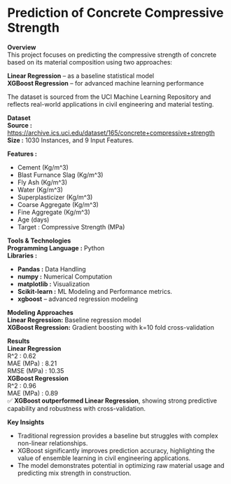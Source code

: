 # Prediction of Concrete Compressive Strength

**Overview**  
This project focuses on predicting the compressive strength of concrete based on its material composition using two approaches:  

**Linear Regression** – as a baseline statistical model  
**XGBoost Regression** – for advanced machine learning performance  

The dataset is sourced from the UCI Machine Learning Repository and reflects real-world applications in civil engineering and material testing.  

**Dataset**  
**Source :** https://archive.ics.uci.edu/dataset/165/concrete+compressive+strength  
**Size :** 1030 Instances, and 9 Input Features.  

**Features :**  
   * Cement (Kg/m^3)
   * Blast Furnance Slag (Kg/m^3)
   * Fly Ash (Kg/m^3)
   * Water (Kg/m^3)
   * Superplasticizer (Kg/m^3)
   * Coarse Aggregate (Kg/m^3)
   * Fine Aggregate (Kg/m^3)
   * Age (days)
   * Target : Compressive Strength (MPa)

**Tools & Technologies**   
**Programming Language :** Python  
**Libraries :**   
   * **Pandas :** Data Handling  
   * **numpy :** Numerical Computation  
   * **matplotlib :** Visualization  
   * **Scikit-learn :** ML Modeling and Performance metrics.
   * **xgboost** – advanced regression modeling  

**Modeling Approaches**  
  **Linear Regression:** Baseline regression model  
  **XGBoost Regression:** Gradient boosting with k=10 fold cross-validation  

**Results**  
   **Linear Regression**   
     R^2 : 0.62  
     MAE (MPa) : 8.21  
     RMSE (MPa) : 10.35  
   **XGBoost Regression**  
     R^2 : 0.96  
     MAE (MPa) : 0.89  
✅ **XGBoost outperformed Linear Regression**, showing strong predictive capability and robustness with cross-validation.  

**Key Insights**  
* Traditional regression provides a baseline but struggles with complex non-linear relationships.  
* XGBoost significantly improves prediction accuracy, highlighting the value of ensemble learning in civil engineering applications.  
* The model demonstrates potential in optimizing raw material usage and predicting mix strength in construction.  


